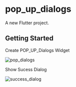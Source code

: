 # pop_up_dialogs

A new Flutter project.

## Getting Started

Create POP_UP_Dialogs Widget

![pop_dialogs](https://github.com/offical-waqas-khurshid/POP-Dialogs-Widget/assets/111581093/d44e054b-983e-46cf-8644-d87cc11bf145)

Show Sucess Dialog
 
![success_dialog](https://github.com/offical-waqas-khurshid/POP-Dialogs-Widget/assets/111581093/f40fc9ef-052e-4689-880f-6105dd6f8bdf)

